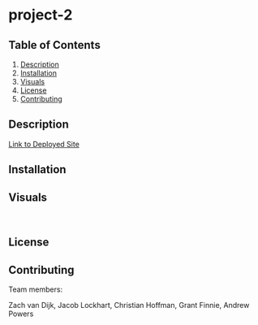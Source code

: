 # project-2

## Table of Contents
1. [Description](#description)
2. [Installation](#installationnstallation)
3. [Visuals](#visuals)
4. [License](#license)
5. [Contributing](#contributing)

## Description
[Link to Deployed Site]()


## Installation


## Visuals
![]()
![]()
![]()

## License

## Contributing 
Team members:

Zach van Dijk, 
Jacob Lockhart, 
Christian Hoffman, 
Grant Finnie, 
Andrew Powers